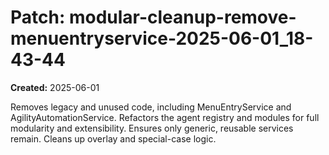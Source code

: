 # Patch: modular-cleanup-remove-menuentryservice-2025-06-01_18-43-44

**Created:** 2025-06-01

Removes legacy and unused code, including MenuEntryService and AgilityAutomationService. Refactors the agent registry and modules for full modularity and extensibility. Ensures only generic, reusable services remain. Cleans up overlay and special-case logic.
